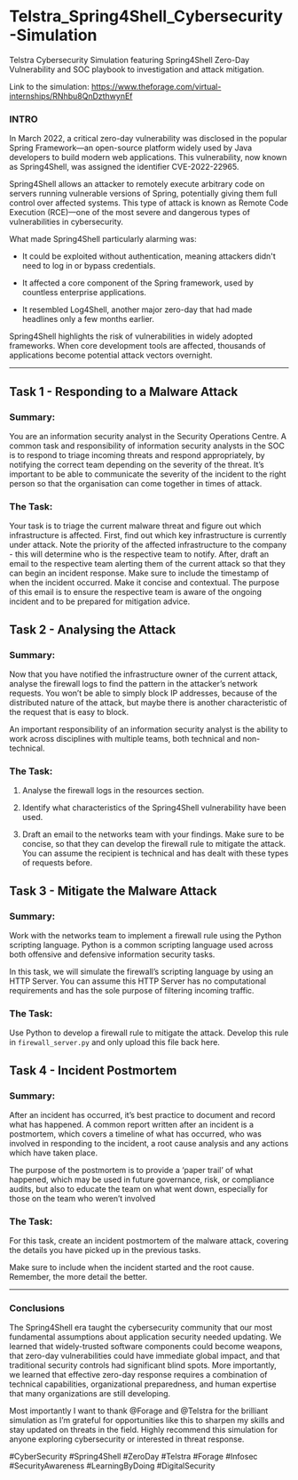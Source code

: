 # Telstra_Spring4Shell_Cybersecurity-Simulation
Telstra Cybersecurity Simulation featuring Spring4Shell Zero-Day Vulnerability and SOC playbook to investigation and attack mitigation.

Link to the simulation: https://www.theforage.com/virtual-internships/RNhbu8QnDzthwynEf

### INTRO

In March 2022, a critical zero-day vulnerability was disclosed in the popular Spring Framework—an open-source platform widely used by Java developers to build modern web applications. This vulnerability, now known as Spring4Shell, was assigned the identifier CVE-2022-22965.

Spring4Shell allows an attacker to remotely execute arbitrary code on servers running vulnerable versions of Spring, potentially giving them full control over affected systems. This type of attack is known as Remote Code Execution (RCE)—one of the most severe and dangerous types of vulnerabilities in cybersecurity.

What made Spring4Shell particularly alarming was:

- It could be exploited without authentication, meaning attackers didn't need to log in or bypass credentials.

- It affected a core component of the Spring framework, used by countless enterprise applications.

- It resembled Log4Shell, another major zero-day that had made headlines only a few months earlier.

Spring4Shell highlights the risk of vulnerabilities in widely adopted frameworks. When core development tools are affected, thousands of applications become potential attack vectors overnight.

---


## Task 1 - Responding to a Malware Attack

### Summary:
You are an information security analyst in the Security Operations Centre. A common task and responsibility of information security analysts in the SOC is to respond to triage incoming threats and respond appropriately, by notifying the correct team depending on the severity of the threat. It’s important to be able to communicate the severity of the incident to the right person so that the organisation can come together in times of attack.

### The Task:
Your task is to triage the current malware threat and figure out which infrastructure is affected.
First, find out which key infrastructure is currently under attack. Note the priority of the affected infrastructure to the company - this will determine who is the respective team to notify.
After, draft an email to the respective team alerting them of the current attack so that they can begin an incident response. Make sure to include the timestamp of when the incident occurred. Make it concise and contextual.
The purpose of this email is to ensure the respective team is aware of the ongoing incident and to be prepared for mitigation advice.


## Task 2 - Analysing the Attack

### Summary:
Now that you have notified the infrastructure owner of the current attack, analyse the firewall logs to find the pattern in the attacker’s network requests. You won’t be able to simply block IP addresses, because of the distributed nature of the attack, but maybe there is another characteristic of the request that is easy to block.

An important responsibility of an information security analyst is the ability to work across disciplines with multiple teams, both technical and non-technical.

### The Task:
1. Analyse the firewall logs in the resources section.

2. Identify what characteristics of the Spring4Shell vulnerability have been used.

3.  Draft an email to the networks team with your findings. Make sure to be concise, so that they can develop the firewall rule to mitigate the attack. You can assume the recipient is technical and has dealt with these types of requests before.

## Task 3 - Mitigate the Malware Attack 

### Summary:
Work with the networks team to implement a firewall rule using the Python scripting language. Python is a common scripting language used across both offensive and defensive information security tasks.

In this task, we will simulate the firewall’s scripting language by using an HTTP Server. You can assume this HTTP Server has no computational requirements and has the sole purpose of filtering incoming traffic.

### The Task: 
Use Python to develop a firewall rule to mitigate the attack. Develop this rule in `firewall_server.py` and only upload this file back here.

## Task 4 - Incident Postmortem

### Summary: 
After an incident has occurred, it’s best practice to document and record what has happened. A common report written after an incident is a postmortem, which covers a timeline of what has occurred, who was involved in responding to the incident, a root cause analysis and any actions which have taken place.

The purpose of the postmortem is to provide a ‘paper trail’ of what happened, which may be used in future governance, risk, or compliance audits, but also to educate the team on what went down, especially for those on the team who weren’t involved

### The Task:
For this task, create an incident postmortem of the malware attack, covering the details you have picked up in the previous tasks.

Make sure to include when the incident started and the root cause. Remember, the more detail the better.

---


### Conclusions

The Spring4Shell era taught the cybersecurity community that our most fundamental assumptions about application security needed updating. We learned that widely-trusted software components could become weapons, that zero-day vulnerabilities could have immediate global impact, and that traditional security controls had significant blind spots.
More importantly, we learned that effective zero-day response requires a combination of technical capabilities, organizational preparedness, and human expertise that many organizations are still developing.

Most importantly I want to thank @Forage and @Telstra for the brilliant simulation as I’m grateful for opportunities like this to sharpen my skills and stay updated on threats in the field. Highly recommend this simulation for anyone exploring cybersecurity or interested in threat response.

#CyberSecurity #Spring4Shell #ZeroDay #Telstra #Forage #Infosec #SecurityAwareness #LearningByDoing #DigitalSecurity
